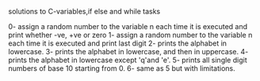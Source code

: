solutions to C-variables,if else and while tasks

0-  assign a random number to the variable n each time it is executed and print whether -ve, +ve or zero
1- assign a random number to the variable n each time it is executed and print last digit
2- prints the alphabet in lowercase.
3- prints the alphabet in lowercase, and then in uppercase.
4- prints the alphabet in lowercase except 'q'and 'e'.
5- prints all single digit numbers of base 10 starting from 0.
6- same as 5 but with limitations.
